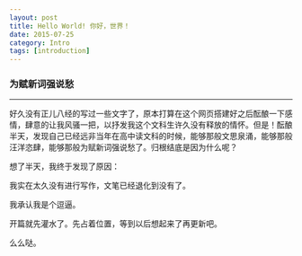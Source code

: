 ```yaml
---
layout: post
title: Hello World! 你好，世界！
date: 2015-07-25
category: Intro
tags: [introduction]
---
```


### 为赋新词强说愁

<hr/>

好久没有正儿八经的写过一些文字了，原本打算在这个网页搭建好之后酝酿一下感情，肆意的让我风骚一把，以抒发我这个文科生许久没有释放的情怀。但是！酝酿半天，发现自己已经远非当年在高中读文科的时候，能够那般文思泉涌，能够那般汪洋恣肆，能够那般为赋新词强说愁了。归根结底是因为什么呢？

想了半天，我终于发现了原因：

我实在太久没有进行写作，文笔已经退化到没有了。

我承认我是个逗逼。

开篇就先灌水了。先占着位置，等到以后想起来了再更新吧。

么么哒。






